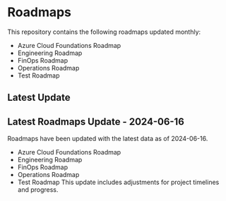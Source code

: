 # Roadmaps
This repository contains the following roadmaps updated monthly:
- Azure Cloud Foundations Roadmap
- Engineering Roadmap
- FinOps Roadmap
- Operations Roadmap
- Test Roadmap
## Latest Update
## Latest Roadmaps Update - 2024-06-16
Roadmaps have been updated with the latest data as of 2024-06-16.
- Azure Cloud Foundations Roadmap
- Engineering Roadmap
- FinOps Roadmap
- Operations Roadmap
- Test Roadmap
This update includes adjustments for project timelines and progress.
